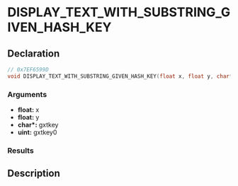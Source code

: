# DISPLAY_TEXT_WITH_SUBSTRING_GIVEN_HASH_KEY

## Declaration
```cpp
// 0x7EF6599D
void DISPLAY_TEXT_WITH_SUBSTRING_GIVEN_HASH_KEY(float x, float y, char* gxtkey, uint gxtkey0);
```

### Arguments
- **float:** x
- **float:** y
- **char\*:** gxtkey
- **uint:** gxtkey0

### Results

## Description
